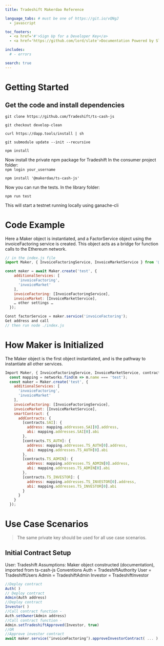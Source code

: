 ```yaml
---
title: Tradeshift Makerdao Reference

language_tabs: # must be one of https://git.io/vQNgJ
  - javascript

toc_footers:
  - <a href='#'>Sign Up for a Developer Key</a>
  - <a href='https://github.com/lord/slate'>Documentation Powered by Slate</a>

includes:
  # - errors

search: true
---
```


# Getting Started

## Get the code and install dependencies
`git clone https://github.com/Tradeshift/ts-cash-js `

`git checkout develop-clean   `

`curl https://dapp.tools/install | sh  `

`git submodule update --init --recursive `

`npm install`

Now install the private npm package for Tradeshift
In the consumer project folder:  
`npm login your_username  `

`npm install '@makerdao/ts-cash-js' `

Now you can run the tests. In the library folder:  

`npm run test `

This will start a testnet running locally using ganache-cli

# Code Example

Here a Maker object is instantiated, and a FactorService object using the invoiceFactoring service is created. This object acts as a bridge for function calls to the Ethereum network.

```javascript 
// in the index.js file
import Maker, { InvoiceFactoringService, InvoiceMarketService } from '@makerdao/ts-cash-js';

const maker = await Maker.create('test', {
    additionalServices: [
      'invoiceFactoring',
      'invoiceMarket'
    ],
    invoiceFactoring: [InvoiceFactoringService],
    invoiceMarket: [InvoiceMarketService],
    … other settings … 
  });

Const factorService = maker.service('invoiceFactoring');
Get address and call
// then run node ./index.js 
```

# How Maker is Initialized

The Maker object is the first object instantiated, and is the pathway to instantiate all other services. 

```javascript
Import Maker, { InvoiceFactoringService, InvoiceMarketService, contracts, networks } from ‘@makerdao/ts-cash-js’;
  const mapping = networks.find(m => m.name === 'test');
  const maker = Maker.create('test', {
    additionalServices: [
      'invoiceFactoring',
      'invoiceMarket'
    ],
    invoiceFactoring: [InvoiceFactoringService],
    invoiceMarket: [InvoiceMarketService],
    smartContract: {
      addContracts: {
        [contracts.SAI]: {
          address: mapping.addresses.SAI[0].address,
          abi: mapping.addresses.SAI[0].abi
        },
        [contracts.TS_AUTH]: {
          address: mapping.addresses.TS_AUTH[0].address,
          abi: mapping.addresses.TS_AUTH[0].abi
        },
        [contracts.TS_ADMIN]: {
          address: mapping.addresses.TS_ADMIN[0].address,
          abi: mapping.addresses.TS_ADMIN[0].abi
        },
        [contracts.TS_INVESTOR]: {
          address: mapping.addresses.TS_INVESTOR[0].address,
          abi: mapping.addresses.TS_INVESTOR[0].abi
        }
      }
    }
  }); 
  ```


# Use Case Scenarios

 > The same private key should be used for all use case scenarios.

## Initial Contract Setup
User: Tradeshift
Assumptions: Maker object constructed (documentation), imported from ts-cash-js
Conventions
Auth = TradeshiftAuthority 
User = TradeshiftUsers
Admin = TradeshiftAdmin
Investor = TradeshiftInvestor
 
```javascript
//Deploy contract 
Auth( )
// Deploy contract
Admin(Auth address)
//Deploy contract 
Investor( )
//Call contract function - 
Auth.setOwner(Admin address)
//Call contract function - 
Admin.setTradeshiftApproved(Investor, true)
//OR
//Approve investor contract
await maker.service(‘invoiceFactoring’).approveInvestorContract( ... )
```



